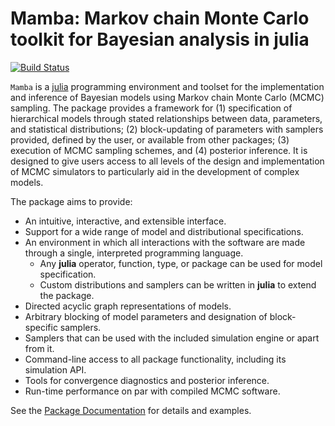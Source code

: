 # Mamba: Markov chain Monte Carlo toolkit for Bayesian analysis in julia

[![Build Status](https://travis-ci.org/brian-j-smith/Mamba.jl.svg?branch=master)](https://travis-ci.org/brian-j-smith/Mamba.jl)

`Mamba` is a [julia](http://julialang.org/) programming environment and toolset for the implementation and inference of Bayesian models using Markov chain Monte Carlo (MCMC) sampling.  The package provides a framework for (1) specification of hierarchical models through stated relationships between data, parameters, and statistical distributions; (2) block-updating of parameters with samplers provided, defined by the user, or available from other packages; (3) execution of MCMC sampling schemes, and (4) posterior inference.  It is designed to give users access to all levels of the design and implementation of MCMC simulators to particularly aid in the development of complex models.

The package aims to provide:

* An intuitive, interactive, and extensible interface.
* Support for a wide range of model and distributional specifications.
* An environment in which all interactions with the software are made through a single, interpreted programming language.
	* Any **julia** operator, function, type, or package can be used for model specification.
	* Custom distributions and samplers can be written in **julia** to extend the package.
* Directed acyclic graph representations of models.
* Arbitrary blocking of model parameters and designation of block-specific samplers.
* Samplers that can be used with the included simulation engine or apart from it.
* Command-line access to all package functionality, including its simulation API.
* Tools for convergence diagnostics and posterior inference.
* Run-time performance on par with compiled MCMC software.

See the [Package Documentation](http://mambajl.readthedocs.org/en/latest/) for details and examples.
